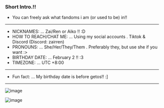 ### Short Intro.!!
- You can freely ask what fandoms i am (or used to be) in!!
___
-  NICKNAMES: ...   Zai/Ren or Aiko !! :D
-  HOW TO REACH/CHAT ME: ...   Using my social accounts . Tiktok & Discord (Discord: zairren)
-  PRONOUNS: ...   She/Her/They/Them . Preferably they, but use she if you want :>
-  BIRTHDAY DATE: ...   February 2 !! :3
-  TIMEZONE: ...   UTC +8:00
___
-  Fun fact: ...   My birthday date is before getos!! :]
___
  ![image](https://github.com/KuroJenji/KuroJenji/assets/148338376/d02e7653-873d-4186-9968-7d9069b9d567)

![image](https://github.com/KuroJenji/KuroJenji/assets/148338376/0ae32459-008a-4583-a497-34505d9453ab)

<!--
**go1qjo/go1qjo** is a ✨ _special_ ✨ repository because its `README.md` (this file) appears on your GitHub profile.

Here are some ideas to get you started:

- 🔭 I’m currently working on ...
- 🌱 I’m currently learning ...
- 👯 I’m looking to collaborate on ...
- 🤔 I’m looking for help with ...
- 💬 Ask me about ...
- 📫 How to reach me: ...
- 😄 Pronouns: ...
- ⚡ Fun fact: ...
-->
